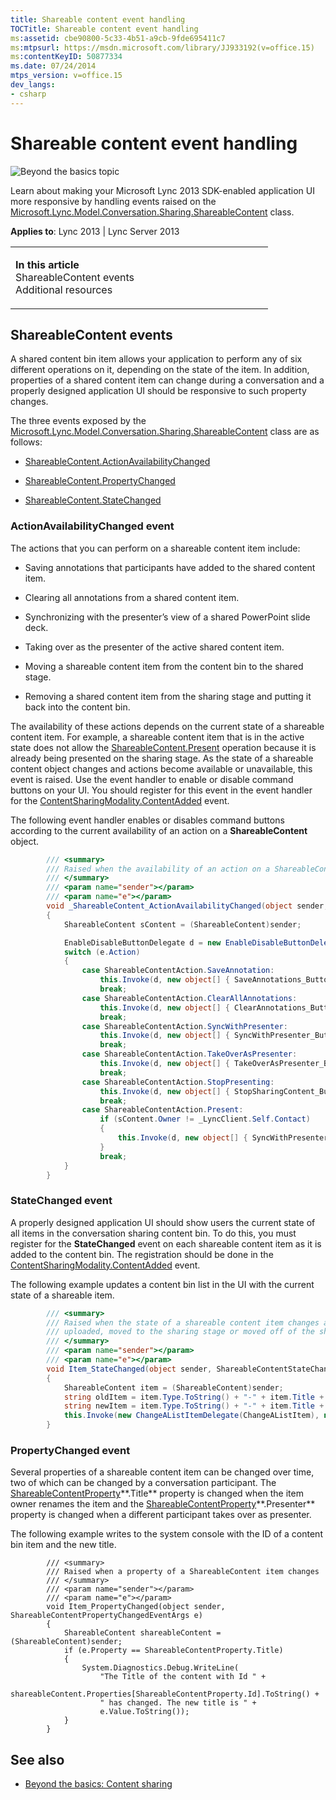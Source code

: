 ```yaml
---
title: Shareable content event handling
TOCTitle: Shareable content event handling
ms:assetid: cbe90800-5c33-4b51-a9cb-9fde695411c7
ms:mtpsurl: https://msdn.microsoft.com/library/JJ933192(v=office.15)
ms:contentKeyID: 50877334
ms.date: 07/24/2014
mtps_version: v=office.15
dev_langs:
- csharp
---
```


# Shareable content event handling

![Beyond the basics topic](images/JJ937254.mod_icon_beyondbasics_long(Office.15).png "Beyond the basics topic")

Learn about making your Microsoft Lync 2013 SDK-enabled application UI more responsive by handling events raised on the [Microsoft.Lync.Model.Conversation.Sharing.ShareableContent](https://msdn.microsoft.com/library/jj277217\(v=office.15\)) class.



**Applies to**: Lync 2013 | Lync Server 2013

<table>
<colgroup>
<col style="width: 50%" />
<col style="width: 50%" />
</colgroup>
<tbody>
<tr class="odd">
<td><p><strong>In this article</strong><br />
ShareableContent events<br />
Additional resources</p></td>
<td><p></p></td>
</tr>
</tbody>
</table>

## ShareableContent events

A shared content bin item allows your application to perform any of six different operations on it, depending on the state of the item. In addition, properties of a shared content item can change during a conversation and a properly designed application UI should be responsive to such property changes.

The three events exposed by the [Microsoft.Lync.Model.Conversation.Sharing.ShareableContent](https://msdn.microsoft.com/library/jj277217\(v=office.15\)) class are as follows:

  - [ShareableContent.ActionAvailabilityChanged](https://msdn.microsoft.com/library/jj267657\(v=office.15\))

  - [ShareableContent.PropertyChanged](https://msdn.microsoft.com/library/jj266446\(v=office.15\))

  - [ShareableContent.StateChanged](https://msdn.microsoft.com/library/jj276344\(v=office.15\))

### ActionAvailabilityChanged event

The actions that you can perform on a shareable content item include:

  - Saving annotations that participants have added to the shared content item.

  - Clearing all annotations from a shared content item.

  - Synchronizing with the presenter’s view of a shared PowerPoint slide deck.

  - Taking over as the presenter of the active shared content item.

  - Moving a shareable content item from the content bin to the shared stage.

  - Removing a shared content item from the sharing stage and putting it back into the content bin.

The availability of these actions depends on the current state of a shareable content item. For example, a shareable content item that is in the active state does not allow the [ShareableContent.Present](https://msdn.microsoft.com/library/jj276346\(v=office.15\)) operation because it is already being presented on the sharing stage. As the state of a shareable content object changes and actions become available or unavailable, this event is raised. Use the event handler to enable or disable command buttons on your UI. You should register for this event in the event handler for the [ContentSharingModality.ContentAdded](https://msdn.microsoft.com/library/jj293541\(v=office.15\)) event.

The following event handler enables or disables command buttons according to the current availability of an action on a **ShareableContent** object.

```csharp
        /// <summary>
        /// Raised when the availability of an action on a ShareableContent object changes
        /// </summary>
        /// <param name="sender"></param>
        /// <param name="e"></param>
        void _ShareableContent_ActionAvailabilityChanged(object sender, ShareableContentActionAvailabilityChangedEventArgs e)
        {
            ShareableContent sContent = (ShareableContent)sender;

            EnableDisableButtonDelegate d = new EnableDisableButtonDelegate(EnableDisableButton);
            switch (e.Action)
            {
                case ShareableContentAction.SaveAnnotation:
                    this.Invoke(d, new object[] { SaveAnnotations_Button, e.IsAvailable });
                    break;
                case ShareableContentAction.ClearAllAnnotations:
                    this.Invoke(d, new object[] { ClearAnnotations_Button, e.IsAvailable });
                    break;
                case ShareableContentAction.SyncWithPresenter:
                    this.Invoke(d, new object[] { SyncWithPresenter_Button, e.IsAvailable });
                    break;
                case ShareableContentAction.TakeOverAsPresenter:
                    this.Invoke(d, new object[] { TakeOverAsPresenter_Button, e.IsAvailable });
                    break;
                case ShareableContentAction.StopPresenting:
                    this.Invoke(d, new object[] { StopSharingContent_Button, e.IsAvailable });
                    break;
                case ShareableContentAction.Present:
                    if (sContent.Owner != _LyncClient.Self.Contact)
                    {
                        this.Invoke(d, new object[] { SyncWithPresenter_Button, !e.IsAvailable });
                    }
                    break;
            }
        }
```

### StateChanged event

A properly designed application UI should show users the current state of all items in the conversation sharing content bin. To do this, you must register for the **StateChanged** event on each shareable content item as it is added to the content bin. The registration should be done in the [ContentSharingModality.ContentAdded](https://msdn.microsoft.com/library/jj293541\(v=office.15\)) event.

The following example updates a content bin list in the UI with the current state of a shareable item.

```csharp
        /// <summary>
        /// Raised when the state of a shareable content item changes as the content is 
        /// uploaded, moved to the sharing stage or moved off of the sharing stage
        /// </summary>
        /// <param name="sender"></param>
        /// <param name="e"></param>
        void Item_StateChanged(object sender, ShareableContentStateChangedEventArgs e)
        {
            ShareableContent item = (ShareableContent)sender;
            string oldItem = item.Type.ToString() + "-" + item.Title + "-" + e.OldState.ToString();
            string newItem = item.Type.ToString() + "-" + item.Title + "-" + e.NewState.ToString();
            this.Invoke(new ChangeAListItemDelegate(ChangeAListItem), new object[] { Content_Listbox, oldItem, newItem });
        }
```

### PropertyChanged event

Several properties of a shareable content item can be changed over time, two of which can be changed by a conversation participant. The [ShareableContentProperty](https://msdn.microsoft.com/library/jj293192\(v=office.15\))**.Title** property is changed when the item owner renames the item and the [ShareableContentProperty](https://msdn.microsoft.com/library/jj293192\(v=office.15\))**.Presenter** property is changed when a different participant takes over as presenter.

The following example writes to the system console with the ID of a content bin item and the new title.

``` 
        /// <summary>
        /// Raised when a property of a ShareableContent item changes
        /// </summary>
        /// <param name="sender"></param>
        /// <param name="e"></param>
        void Item_PropertyChanged(object sender, ShareableContentPropertyChangedEventArgs e)
        {
            ShareableContent shareableContent = (ShareableContent)sender;
            if (e.Property == ShareableContentProperty.Title)
            {
                System.Diagnostics.Debug.WriteLine(
                    "The Title of the content with Id " +
                    shareableContent.Properties[ShareableContentProperty.Id].ToString() +
                    " has changed. The new title is " +
                    e.Value.ToString());
            }
        }
```

## See also

  - [Beyond the basics: Content sharing](beyond-the-basics-content-sharing.md)

